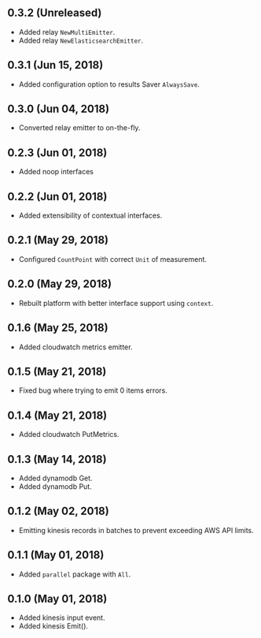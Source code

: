 ## 0.3.2 (Unreleased)

  * Added relay `NewMultiEmitter`.
  * Added relay `NewElasticsearchEmitter`.

## 0.3.1 (Jun 15, 2018)

  * Added configuration option to results Saver `AlwaysSave`.

## 0.3.0 (Jun 04, 2018)

  * Converted relay emitter to on-the-fly.

## 0.2.3 (Jun 01, 2018)

  * Added noop interfaces

## 0.2.2 (Jun 01, 2018)

  * Added extensibility of contextual interfaces. 

## 0.2.1 (May 29, 2018)

  * Configured `CountPoint` with correct `Unit` of measurement.

## 0.2.0 (May 29, 2018)

  * Rebuilt platform with better interface support using `context`.

## 0.1.6 (May 25, 2018)

  * Added cloudwatch metrics emitter.

## 0.1.5 (May 21, 2018)

  * Fixed bug where trying to emit 0 items errors.

## 0.1.4 (May 21, 2018)

  * Added cloudwatch PutMetrics.

## 0.1.3 (May 14, 2018)

  * Added dynamodb Get.
  * Added dynamodb Put.

## 0.1.2 (May 02, 2018)

  * Emitting kinesis records in batches to prevent exceeding AWS API limits.

## 0.1.1 (May 01, 2018)

  * Added `parallel` package with `All`.

## 0.1.0 (May 01, 2018)

  * Added kinesis input event.
  * Added kinesis Emit().
